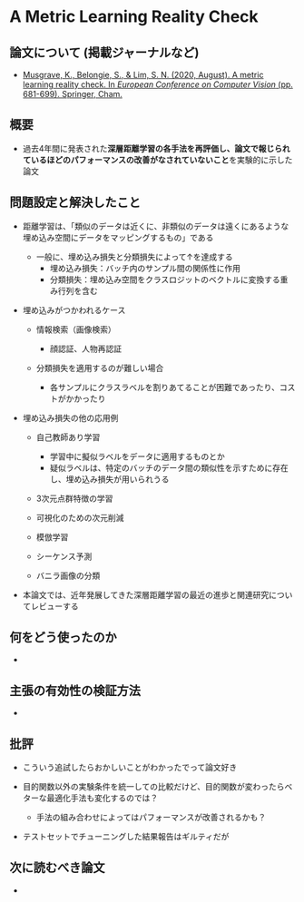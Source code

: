 # A Metric Learning Reality Check

## 論文について (掲載ジャーナルなど)
- [Musgrave, K., Belongie, S., & Lim, S. N. (2020, August). A metric learning reality check. In *European Conference on Computer Vision* (pp. 681-699). Springer, Cham.](https://arxiv.org/pdf/2003.08505.pdf)

## 概要
- 過去4年間に発表された**深層距離学習の各手法を再評価し、論文で報じられているほどのパフォーマンスの改善がなされていないこと**を実験的に示した論文

## 問題設定と解決したこと
- 距離学習は、「類似のデータは近くに、非類似のデータは遠くにあるような埋め込み空間にデータをマッピングするもの」である
    - 一般に、埋め込み損失と分類損失によって↑を達成する
        - 埋め込み損失：バッチ内のサンプル間の関係性に作用
        - 分類損失：埋め込み空間をクラスロジットのベクトルに変換する重み行列を含む

- 埋め込みがつかわれるケース
    - 情報検索（画像検索）
        - 顔認証、人物再認証

    - 分類損失を適用するのが難しい場合
        - 各サンプルにクラスラベルを割りあてることが困難であったり、コストがかかったり

- 埋め込み損失の他の応用例
    - 自己教師あり学習
        - 学習中に擬似ラベルをデータに適用するものとか
        - 疑似ラベルは、特定のバッチのデータ間の類似性を示すために存在し、埋め込み損失が用いられうる

    - 3次元点群特徴の学習
    - 可視化のための次元削減
    - 模倣学習
    - シーケンス予測
    - バニラ画像の分類

- 本論文では、近年発展してきた深層距離学習の最近の進歩と関連研究についてレビューする

## 何をどう使ったのか
- 

## 主張の有効性の検証方法
- 

## 批評
- こういう追試したらおかしいことがわかったでって論文好き
- 目的関数以外の実験条件を統一しての比較だけど、目的関数が変わったらベターな最適化手法も変化するのでは？
    - 手法の組み合わせによってはパフォーマンスが改善されるかも？

- テストセットでチューニングした結果報告はギルティだが

## 次に読むべき論文
- 
